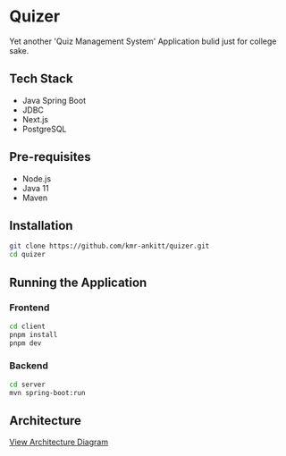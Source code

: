 # Quizer 

Yet another 'Quiz Management System' Application bulid just for college sake.

## Tech Stack
- Java Spring Boot
- JDBC
- Next.js 
- PostgreSQL

## Pre-requisites
- Node.js 
- Java 11
- Maven

## Installation
```bash
git clone https://github.com/kmr-ankitt/quizer.git
cd quizer
```

## Running the Application

### Frontend
```bash
cd client
pnpm install
pnpm dev
```
### Backend
```bash
cd server
mvn spring-boot:run
```

## Architecture

[View Architecture Diagram]( https://app.eraser.io/workspace/rgUbU6CPW7cc0PQm7zgR?origin=share&elements=_y1X-tB7BVQpdXbzqoO4ww)
